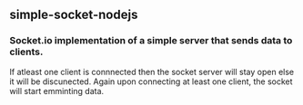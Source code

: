 ## simple-socket-nodejs

### Socket.io implementation of a simple server that sends data to clients. 

If atleast one client is connnected then the socket server will stay open else it will be discunected. Again upon connecting at least one client, the socket will start emminting data.
